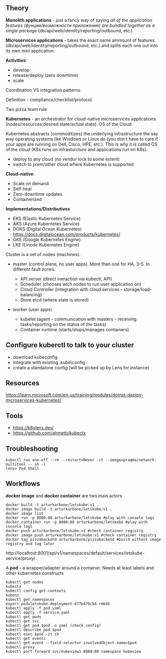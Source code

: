 ## Theory

**Monolith applications** - just a fancy way of saying _all of the application features (фунции/возможности приложения) are bundled together as a single package_ (db/api/web/identity/reporting/outbound, etc.)

**Microservices applications** - takes the exact same ammount of features (db/api/web/identity/reporting/outbound, etc.) and splits each one out into its own mini application.


**Activities**:
- develop
- release/deploy (zero downtime)
- scale

Coordination VS integration patterns

Definition - compliance/checklist/protocol.

Two pizza team rule

**Kubernetes** - an orchestrator for cloud-native microservices applications (nodes/resources;desired state/actual state). OS of the Cloud.

Kubernetes abstracts (commoditizes) the underlying infrastructure the say way operating systems like Windows or Linux do (you don't have to care if your apps are running on Dell, Cisco, HPE, etc.). This is why it is called OS of the cloud (K8s runs on infrasturcture and applications run on K8s).

- deploy to any cloud (no vendor lock to some extent)
- switch to prem/other cloud where Kubernetes is supported


**Cloud-native**:
- Scale on demand
- Self-heal
- Zero-downtime updates
- Containerized

**Implementations/Distributives**

- EKS (Elastic Kubernetes Service)
- AKS (Azure Kubernetes Service)
- DOKS (Digital Ocean Kubernetes) https://docs.digitalocean.com/products/kubernetes/
- GKE (Google Kubernetes Engine)
- LKE (Linode Kubernetes Engine)

Cluster is a set of nodes (machines).
- master (control plane, no user apps). More than one for HA. 3-5. In different fault zones.
  - API server (direct ineraction via kubectl, API)
  - Scheduler (chooses wich nodes to run user application on)
  - Cloud Controller (integration with cloud services - storage/load-balancing)
  - Store etcd (where state is stored)
  
- worker (user apps)
  - kubelet (agent - communication with masters - receiving tasks/reporting on the status of the tasks)
  - Container runtime (starts/stops/manages containers)

## Configure kuberctl to talk to your cluster
- download kubeconfig
- integrate with existing <username>\.kube\config
- create a standalone config (will be picked up by Lens for instance)

## Resources

https://learn.microsoft.com/en-us/training/modules/dotnet-deploy-microservices-kubernetes/

## Tools

- https://k8slens.dev/
- https://github.com/ahmetb/kubectx


## Troubleshooting

```console
kubectl run one-off --rm --restart=Never -it --image=praqma/network-multitool -- sh -l
lens> Pod Shell
```

## Workflows

**docker image** and **docker container** are two main actors

```console
docker build -t arturkarbone/letskube:v1 .
docker image build -t arturkarbone/letskube:v1 .
docker image list
docker run -p 8080:80 arturkarbone/letskube #play with console logs
docker container run -p 8080:80 arturkarbone/letskube #play with console logs
docker push arturkarbone/letskube:v1 #check container registry
docker image push arturkarbone/letskube:v1 #check container registry
docker tag pizzabackend arturkarbone/pizzabackend #build without image registry and tag later
```

http://localhost:8001/api/v1/namespaces/default/services/letskube-service/proxy/
  
A **pod** - a wrapper/adapter around a container. Needs at least labels and other kubernetes constructs
  
```console
kubectl get nodes
kubectx 
kubectl config get-contexts
kubens
kubectl get namespaces
export pod=letskube-deployment-677b479cb4-rmb45
kubectl apply -f pod.yaml
kubectl apply -f service.yaml
kubectl get pods
kubectl get svc
kubectl get pod $pod -o yaml (check config)
kubectl describe pod $pod
kubectl exec $pod -it sh
kubectl get events
kubectl get event --field-selector involvedObject.name=$pod
kubectl proxy
kubectl port-forward svc/kubeview1 8080:80 namespace kubeview
```
